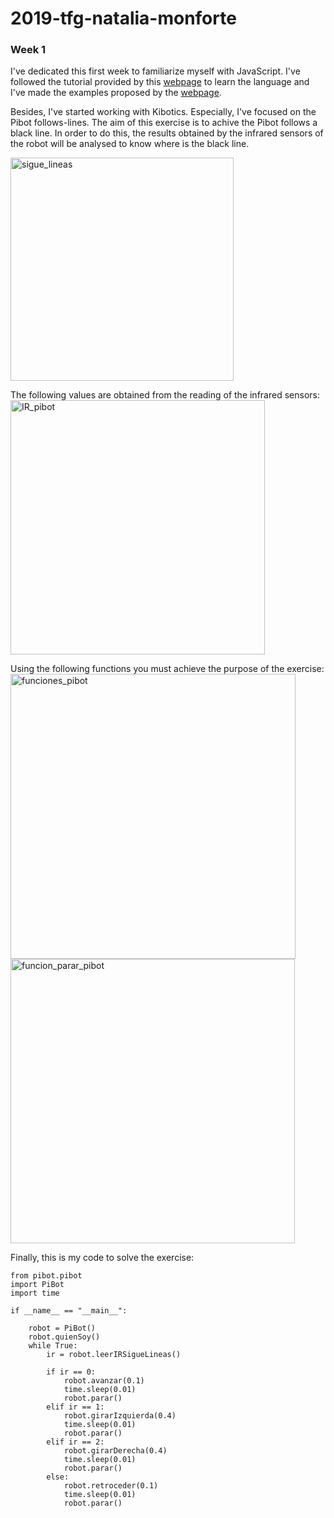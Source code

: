 # 2019-tfg-natalia-monforte
### Week 1
I've dedicated this first week to familiarize myself with JavaScript. I've followed the tutorial provided by this [webpage] to learn the language and I've made the examples proposed by the [webpage].

[webpage]: http://w3schools.com

Besides, I've started working with Kibotics. Especially, I've focused on the Pibot follows-lines. The aim of this exercise is to achive the Pibot follows a black line. In order to do this, the results obtained by the infrared sensors of the robot will be analysed to know where is the black line.

<img width="357" alt="sigue_lineas" src="https://user-images.githubusercontent.com/52928749/64567522-bc39d400-d358-11e9-83c1-490c9455182f.PNG">

The following values are obtained from the reading of the infrared sensors:
<img width="407" alt="IR_pibot" src="https://user-images.githubusercontent.com/52928749/64567526-bcd26a80-d358-11e9-97fa-884aa32283bc.PNG">

Using the following functions you must achieve the purpose of the exercise:
<img width="456" alt="funciones_pibot" src="https://user-images.githubusercontent.com/52928749/64567525-bcd26a80-d358-11e9-9a69-45a9b4004d70.PNG">
<img width="455" alt="funcion_parar_pibot" src="https://user-images.githubusercontent.com/52928749/64567524-bc39d400-d358-11e9-925c-455a1a8cfc75.PNG">

Finally, this is my code to solve the exercise:
```
from pibot.pibot 
import PiBot
import time

if __name__ == "__main__":

    robot = PiBot()   
    robot.quienSoy() 
    while True:
        ir = robot.leerIRSigueLineas()
       
        if ir == 0:
            robot.avanzar(0.1)
            time.sleep(0.01)
            robot.parar()
        elif ir == 1:
            robot.girarIzquierda(0.4)
            time.sleep(0.01)
            robot.parar()
        elif ir == 2:
            robot.girarDerecha(0.4)
            time.sleep(0.01)
            robot.parar()
        else:
            robot.retroceder(0.1)
            time.sleep(0.01)
            robot.parar()
 ```

